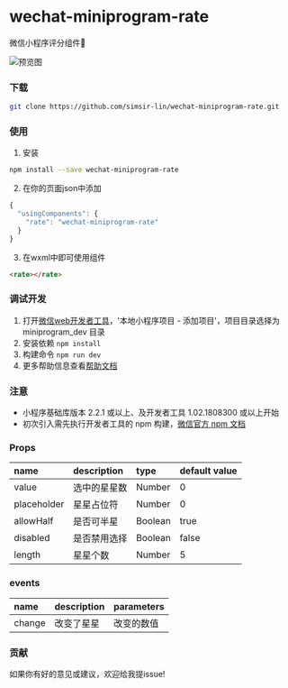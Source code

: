 # wechat-miniprogram-rate
微信小程序评分组件🌟

![预览图](https://raw.githubusercontent.com/simsir-lin/wechat-miniprogram-rate/master/screenshot.png "预览图")

### 下载
``` bash
git clone https://github.com/simsir-lin/wechat-miniprogram-rate.git
```

### 使用
1. 安装
```bash
npm install --save wechat-miniprogram-rate
```
2. 在你的页面json中添加
``` javascript
{
  "usingComponents": {
    "rate": "wechat-miniprogram-rate"
  }
}
```
3. 在wxml中即可使用组件
``` html
<rate></rate>
```

### 调试开发
1. 打开[微信web开发者工具](https://mp.weixin.qq.com/debug/wxadoc/dev/devtools/download.html)，'本地小程序项目 - 添加项目'，项目目录选择为 miniprogram_dev 目录
2. 安装依赖 `npm install`
3. 构建命令 `npm run dev`
4. 更多帮助信息查看[帮助文档](https://github.com/wechat-miniprogram/miniprogram-custom-component)

### 注意
* 小程序基础库版本 2.2.1 或以上、及开发者工具 1.02.1808300 或以上开始
* 初次引入需先执行开发者工具的 npm 构建，[微信官方 npm 文档](https://developers.weixin.qq.com/miniprogram/dev/devtools/npm.html)

### Props

| name     | description              | type     | default value |
| :---------------- | :----------------------- | :------  | :------------ |
| value            |  选中的星星数                | Number    | 0        |
| placeholder             | 星星占位符                 | Number    | 0          |
| allowHalf             | 是否可半星                 | Boolean    | true          |
| disabled             | 是否禁用选择                 | Boolean    | false       |
| length             | 星星个数                 | Number    | 5       |

### events

| name     | description              | parameters     |
| :---------------- | :----------------------- | :------  |
| change            |  改变了星星                | 改变的数值    |

### 贡献
如果你有好的意见或建议，欢迎给我提issue!
